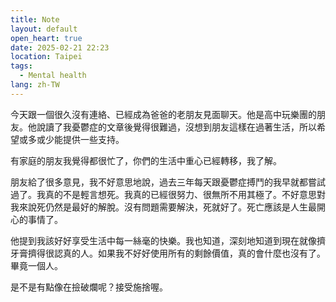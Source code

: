 ```yaml
---
title: Note
layout: default
open_heart: true
date: 2025-02-21 22:23
location: Taipei
tags: 
  - Mental health
lang: zh-TW
---
```


今天跟一個很久沒有連絡、已經成為爸爸的老朋友見面聊天。他是高中玩樂團的朋友。他說讀了我憂鬱症的文章後覺得很難過，沒想到朋友這樣在過著生活，所以希望或多或少能提供一些支持。

有家庭的朋友我覺得都很忙了，你們的生活中重心已經轉移，我了解。

朋友給了很多意見，我不好意思地說，過去三年每天跟憂鬱症搏鬥的我早就都嘗試過了。我真的不是輕言想死。我真的已經很努力、很無所不用其極了。不好意思對我來說死仍然是最好的解脫。沒有問題需要解決，死就好了。死亡應該是人生最開心的事情了。

他提到我該好好享受生活中每一絲毫的快樂。我也知道，深刻地知道到現在就像擠牙膏擠得很認真的人。如果我不好好使用所有的剩餘價值，真的會什麼也沒有了。畢竟一個人。

是不是有點像在撿破爛呢？接受施捨喔。
